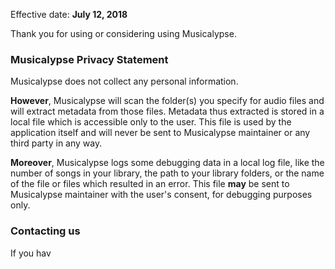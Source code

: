 Effective date: **July 12, 2018**

Thank you for using or considering using Musicalypse. 

### Musicalypse Privacy Statement

Musicalypse does not collect any personal information. 

**However**, Musicalypse will scan the folder(s) you specify for audio files and will extract metadata from those files. Metadata thus extracted is stored in a local file which is accessible only to the user. This file is used by the application itself and will never be sent to Musicalypse maintainer or any third party in any way.

**Moreover**, Musicalypse logs some debugging data in a local log file, like the number of songs in your library, the path to your library folders, or the name of the file or files which resulted in an error. This file **may** be sent to Musicalypse maintainer with the user's consent, for debugging purposes only.

### Contacting us

If you hav